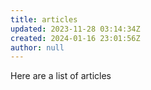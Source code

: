 ```yaml
---
title: articles
updated: 2023-11-28 03:14:34Z
created: 2024-01-16 23:01:56Z
author: null
---
```


Here are a list of articles
